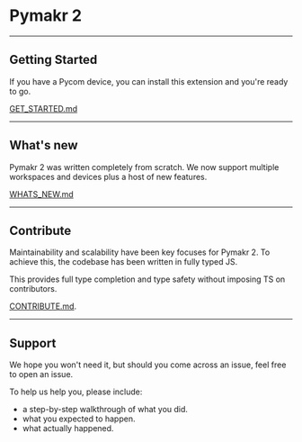 # Pymakr 2

---

## Getting Started

If you have a Pycom device, you can install this extension and you're ready to go.

[GET_STARTED.md](https://github.com/pycom/pymakr-vsc/blob/HEAD/GET_STARTED.md)


---

## What's new

Pymakr 2 was written completely from scratch. We now support multiple workspaces and devices plus a host of new features.

[WHATS_NEW.md](https://github.com/pycom/pymakr-vsc/blob/HEAD/WHATS_NEW.md)


---

## Contribute

Maintainability and scalability have been key focuses for Pymakr 2. To achieve this, the codebase has been written in fully typed JS.

This provides full type completion and type safety without imposing TS on contributors.

[CONTRIBUTE.md](https://github.com/pycom/pymakr-vsc/blob/HEAD/CONTRIBUTE.md).

---

## Support

We hope you won't need it, but should you come across an issue, feel free to open an issue.

To help us help you, please include:
- a step-by-step walkthrough of what you did.
- what you expected to happen.
- what actually happened.